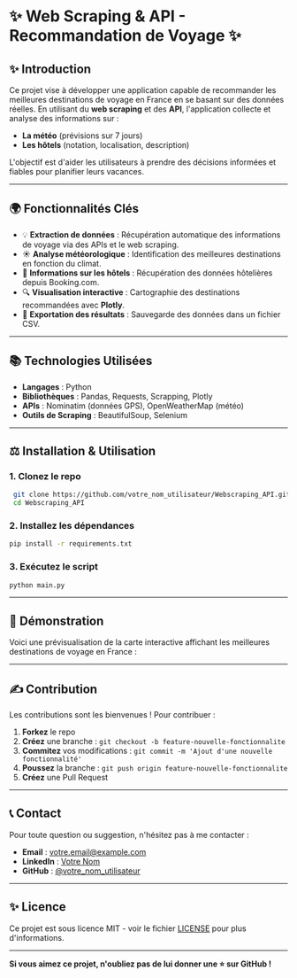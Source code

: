 # ✨ Web Scraping & API - Recommandation de Voyage ✨

&#x20;&#x20;

## ✨ Introduction

Ce projet vise à développer une application capable de recommander les meilleures destinations de voyage en France en se basant sur des données réelles. En utilisant du **web scraping** et des **API**, l'application collecte et analyse des informations sur :

- **La météo** (prévisions sur 7 jours)
- **Les hôtels** (notation, localisation, description)

L'objectif est d'aider les utilisateurs à prendre des décisions informées et fiables pour planifier leurs vacances.

---

## 🌍 Fonctionnalités Clés

- 💡 **Extraction de données** : Récupération automatique des informations de voyage via des APIs et le web scraping.
- ☀️ **Analyse météorologique** : Identification des meilleures destinations en fonction du climat.
- 🏨 **Informations sur les hôtels** : Récupération des données hôtelières depuis Booking.com.
- 🔍 **Visualisation interactive** : Cartographie des destinations recommandées avec **Plotly**.
- 📝 **Exportation des résultats** : Sauvegarde des données dans un fichier CSV.

---

## 📚 Technologies Utilisées

- **Langages** : Python
- **Bibliothèques** : Pandas, Requests, Scrapping, Plotly
- **APIs** : Nominatim (données GPS), OpenWeatherMap (météo)
- **Outils de Scraping** : BeautifulSoup, Selenium

---

## ⚖️ Installation & Utilisation

### 1. Clonez le repo

```bash
 git clone https://github.com/votre_nom_utilisateur/Webscraping_API.git
 cd Webscraping_API
```

### 2. Installez les dépendances

```bash
pip install -r requirements.txt
```

### 3. Exécutez le script

```bash
python main.py
```

---

## 📝 Démonstration

Voici une prévisualisation de la carte interactive affichant les meilleures destinations de voyage en France :



---

## ✍️ Contribution

Les contributions sont les bienvenues ! Pour contribuer :

1. **Forkez** le repo
2. **Créez** une branche : `git checkout -b feature-nouvelle-fonctionnalite`
3. **Commitez** vos modifications : `git commit -m 'Ajout d'une nouvelle fonctionnalité'`
4. **Poussez** la branche : `git push origin feature-nouvelle-fonctionnalite`
5. **Créez** une Pull Request

---

## 📞 Contact

Pour toute question ou suggestion, n'hésitez pas à me contacter :

- **Email** : [votre.email@example.com](mailto\:votre.email@example.com)
- **LinkedIn** : [Votre Nom](https://linkedin.com/in/votreprofil)
- **GitHub** : [@votre\_nom\_utilisateur](https://github.com/votre_nom_utilisateur)

---

## ✨ Licence

Ce projet est sous licence MIT - voir le fichier [LICENSE](LICENSE) pour plus d'informations.

---

**Si vous aimez ce projet, n'oubliez pas de lui donner une ⭐ sur GitHub !**

